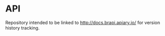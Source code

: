 # API
Repository intended to be linked to http://docs.brapi.apiary.io/ for version history tracking.
